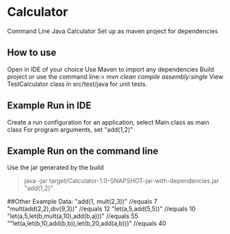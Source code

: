 # Calculator
Command Line Java Calculator
Set up as maven project for dependencies

## How to use
Open in IDE of your choice
Use Maven to import any dependencies
Build project or use the command line:> *mvn clean compile assembly:single*
View TestCalculator class in src/test/java for unit tests.

## Example Run in IDE
Create a run configuration for an application, select Main.class as main class
For program arguments, set "add(1,2)"

## Example Run on the command line
Use the jar generated by the build
>java -jar target/Calculator-1.0-SNAPSHOT-jar-with-dependencies.jar "add(1,2)"

##Other Example Data:
"add(1, mult(2,3))"               //equals 7
"mult(add(2,2),div(9,3))"         //equals 12
"let(a,5,add(5,5))"               //equals 10
"let(a,5,let(b,mult(a,10),add(b,a)))"       //equals 55
""let(a,let(b,10,add(b,b)),let(b,20,add(a,b)))"     //equals 40
